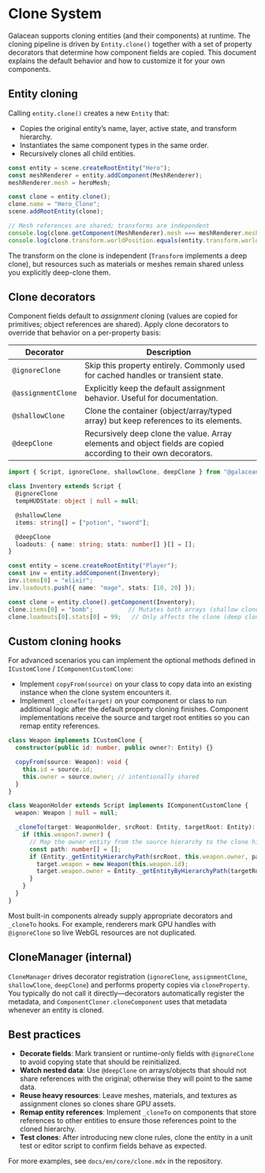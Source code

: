 # Clone System

Galacean supports cloning entities (and their components) at runtime. The cloning pipeline is driven by `Entity.clone()` together with a set of property decorators that determine how component fields are copied. This document explains the default behavior and how to customize it for your own components.

## Entity cloning
Calling `entity.clone()` creates a new `Entity` that:
- Copies the original entity’s name, layer, active state, and transform hierarchy.
- Instantiates the same component types in the same order.
- Recursively clones all child entities.

```ts
const entity = scene.createRootEntity("Hero");
const meshRenderer = entity.addComponent(MeshRenderer);
meshRenderer.mesh = heroMesh;

const clone = entity.clone();
clone.name = "Hero_Clone";
scene.addRootEntity(clone);

// Mesh references are shared; transforms are independent
console.log(clone.getComponent(MeshRenderer).mesh === meshRenderer.mesh); // true
console.log(clone.transform.worldPosition.equals(entity.transform.worldPosition)); // true
```

The transform on the clone is independent (`Transform` implements a deep clone), but resources such as materials or meshes remain shared unless you explicitly deep-clone them.

## Clone decorators
Component fields default to *assignment* cloning (values are copied for primitives; object references are shared). Apply clone decorators to override that behavior on a per-property basis:

| Decorator | Description |
| --- | --- |
| `@ignoreClone` | Skip this property entirely. Commonly used for cached handles or transient state. |
| `@assignmentClone` | Explicitly keep the default assignment behavior. Useful for documentation. |
| `@shallowClone` | Clone the container (object/array/typed array) but keep references to its elements. |
| `@deepClone` | Recursively deep clone the value. Array elements and object fields are copied according to their own decorators. |

```ts
import { Script, ignoreClone, shallowClone, deepClone } from "@galacean/engine";

class Inventory extends Script {
  @ignoreClone
  tempHUDState: object | null = null;

  @shallowClone
  items: string[] = ["potion", "sword"];

  @deepClone
  loadouts: { name: string; stats: number[] }[] = [];
}

const entity = scene.createRootEntity("Player");
const inv = entity.addComponent(Inventory);
inv.items[0] = "elixir";
inv.loadouts.push({ name: "mage", stats: [10, 20] });

const clone = entity.clone().getComponent(Inventory);
clone.items[0] = "bomb";          // Mutates both arrays (shallow clone)
clone.loadouts[0].stats[0] = 99;   // Only affects the clone (deep clone)
```

## Custom cloning hooks
For advanced scenarios you can implement the optional methods defined in `ICustomClone` / `IComponentCustomClone`:

- Implement `copyFrom(source)` on your class to copy data into an existing instance when the clone system encounters it.
- Implement `_cloneTo(target)` on your component or class to run additional logic after the default property cloning finishes. Component implementations receive the source and target root entities so you can remap entity references.

```ts
class Weapon implements ICustomClone {
  constructor(public id: number, public owner?: Entity) {}

  copyFrom(source: Weapon): void {
    this.id = source.id;
    this.owner = source.owner; // intentionally shared
  }
}

class WeaponHolder extends Script implements IComponentCustomClone {
  weapon: Weapon | null = null;

  _cloneTo(target: WeaponHolder, srcRoot: Entity, targetRoot: Entity): void {
    if (this.weapon?.owner) {
      // Map the owner entity from the source hierarchy to the clone hierarchy.
      const path: number[] = [];
      if (Entity._getEntityHierarchyPath(srcRoot, this.weapon.owner, path)) {
        target.weapon = new Weapon(this.weapon.id);
        target.weapon.owner = Entity._getEntityByHierarchyPath(targetRoot, path);
      }
    }
  }
}
```

Most built-in components already supply appropriate decorators and `_cloneTo` hooks. For example, renderers mark GPU handles with `@ignoreClone` so live WebGL resources are not duplicated.

## CloneManager (internal)
`CloneManager` drives decorator registration (`ignoreClone`, `assignmentClone`, `shallowClone`, `deepClone`) and performs property copies via `cloneProperty`. You typically do not call it directly—decorators automatically register the metadata, and `ComponentCloner.cloneComponent` uses that metadata whenever an entity is cloned.

## Best practices
- **Decorate fields**: Mark transient or runtime-only fields with `@ignoreClone` to avoid copying state that should be reinitialized.
- **Watch nested data**: Use `@deepClone` on arrays/objects that should not share references with the original; otherwise they will point to the same data.
- **Reuse heavy resources**: Leave meshes, materials, and textures as assignment clones so clones share GPU assets.
- **Remap entity references**: Implement `_cloneTo` on components that store references to other entities to ensure those references point to the cloned hierarchy.
- **Test clones**: After introducing new clone rules, clone the entity in a unit test or editor script to confirm fields behave as expected.

For more examples, see `docs/en/core/clone.mdx` in the repository.
